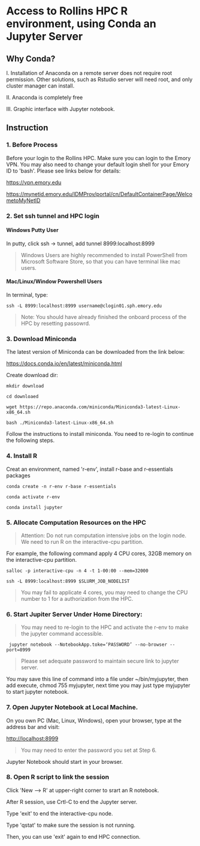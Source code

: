 ﻿# Access to Rollins HPC R environment, using Conda an Jupyter Server 

## Why Conda?

I. Installation of Anaconda on a remote server does not require root permission. Other solutions, such as Rstudio server will need root, and only cluster manager can install.

II. Anaconda is completely free

III. Graphic interface with Jupyter notebook.

## Instruction
### 1. Before Process
Before your login to the Rollins HPC. Make sure you can login to the Emory VPN. You may also need to change your default login shell for your Emory ID to 'bash'. Please see links below for details:

https://vpn.emory.edu

https://mynetid.emory.edu/IDMProv/portal/cn/DefaultContainerPage/WelcometoMyNetID

### 2. Set ssh tunnel and HPC login
#### Windows Putty User

In putty, click ssh -> tunnel, add tunnel 8999:localhost:8999

>Windows Users are highly recommended to install PowerShell from Microsoft Software Store, so that you can have terminal like mac users.
#### Mac/Linux/Window Powershell Users
In terminal, type:

`ssh -L 8999:localhost:8999 username@clogin01.sph.emory.edu`

>Note: You should have already finished the onboard process of the HPC by resetting passowrd.

### 3. Download Miniconda

The latest version of Miniconda can be downloaded from the link below:

https://docs.conda.io/en/latest/miniconda.html

Create download dir:

`mkdir download`

`cd downloaed`

`wget https://repo.anaconda.com/miniconda/Miniconda3-latest-Linux-x86_64.sh`

`bash ./Miniconda3-latest-Linux-x86_64.sh`

Follow the instructions to install miniconda. You need to re-login to continue the following steps.

### 4. Install R

Creat an environment, named 'r-env', install r-base and r-essentials packages

`conda create -n r-env r-base r-essentials`

`conda activate r-env`

`conda install jupyter`

### 5. Allocate Computation Resources on the HPC

> Attention: Do not run computation intensive jobs on the login node. We need to run R on the interactive-cpu partition.

For example, the following command apply 4 CPU cores, 32GB memory on the interactive-cpu partition.

`salloc -p interactive-cpu -n 4 -t 1-00:00 --mem=32000`

`ssh -L 8999:localhost:8999 $SLURM_JOB_NODELIST`

> You may fail to applicate 4 cores, you may need to change the CPU number to 1 for a authorization from the HPC.

### 6. Start Jupiter Server Under Home Directory:
> You may need to re-login to the HPC and activate the r-env to make the jupyter command accessible.

` jupyter notebook --NotebookApp.toke=‘PASSWORD’ --no-browser --port=8999`

>Please set adequate password to maintain secure link to jupyter server.

You may save this line of command into a file under ~/bin/myjupyter, then add execute, chmod 755 myjupyter, next time you may just type myjupyter to start jupyter notebook.

### 7. Open Jupyter Notebook at Local Machine.
On you own PC (Mac, Linux, Windows), open your browser, type at the address bar and visit:

[http://localhost:8999](http://localhost:8999/)

> You may need to enter the password you set at Step 6.

Jupyter Notebook should start in your browser.

### 8. Open R script to link the session
Click 'New --> R' at upper-right corner to srart an R notebook.

After R session, use Crtl-C to end the Jupyter server.

Type 'exit' to end the interactive-cpu node.

Type 'qstat' to make sure the session is not running.

Then, you can use 'exit' again to end HPC connection.


